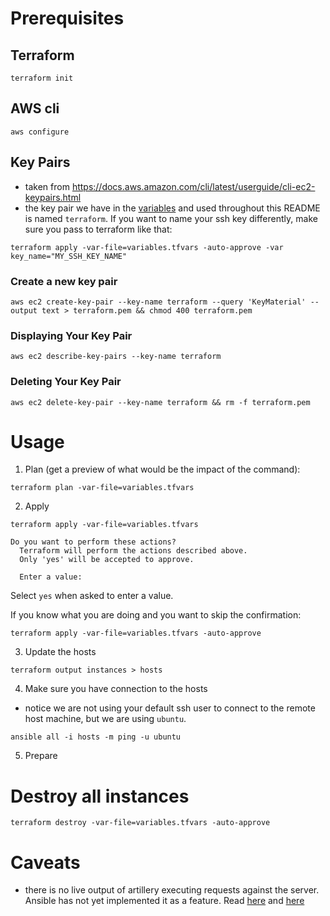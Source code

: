 # Prerequisites

## Terraform

```
terraform init
```

## AWS cli

```
aws configure
```

## Key Pairs

- taken from https://docs.aws.amazon.com/cli/latest/userguide/cli-ec2-keypairs.html
- the key pair we have in the [variables](./variables.tfvars) and used throughout this README is named `terraform`. If you want to name your ssh key differently, make sure you pass to terraform like that:

```
terraform apply -var-file=variables.tfvars -auto-approve -var key_name="MY_SSH_KEY_NAME"
```

### Create a new key pair

```
aws ec2 create-key-pair --key-name terraform --query 'KeyMaterial' --output text > terraform.pem && chmod 400 terraform.pem
```

### Displaying Your Key Pair

```
aws ec2 describe-key-pairs --key-name terraform
```

### Deleting Your Key Pair

```
aws ec2 delete-key-pair --key-name terraform && rm -f terraform.pem
```

# Usage

1. Plan (get a preview of what would be the impact of the command):

```
terraform plan -var-file=variables.tfvars
```

2. Apply

```
terraform apply -var-file=variables.tfvars

Do you want to perform these actions?
  Terraform will perform the actions described above.
  Only 'yes' will be accepted to approve.

  Enter a value:
```

Select `yes` when asked to enter a value.

If you know what you are doing and you want to skip the confirmation:

```
terraform apply -var-file=variables.tfvars -auto-approve
```


3. Update the hosts

```
terraform output instances > hosts
```

4. Make sure you have connection to the hosts

- notice we are not using your default ssh user to connect to the remote host machine, but we are using `ubuntu`.

```
ansible all -i hosts -m ping -u ubuntu
```

5. Prepare

# Destroy all instances

```
terraform destroy -var-file=variables.tfvars -auto-approve
```

# Caveats

- there is no live output of artillery executing requests against the server. Ansible has not yet implemented it as a feature. Read [here](https://github.com/ansible/ansible/issues/3887) and [here](https://github.com/ansible/ansible/issues/4870)
